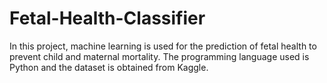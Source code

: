 # Fetal-Health-Classifier
In this project, machine learning is used for the prediction of fetal health to prevent child and maternal mortality.
The programming language used is Python and the dataset is obtained from Kaggle.
